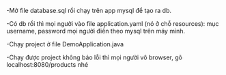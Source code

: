-Mở file database.sql rồi chạy trên app mysql để tạo ra db.

-Có db rồi thì mọi người vào file application.yaml (nó ở chỗ resources): mục username, password mọi người điền theo mysql trên máy mình.

-Chạy project ở file DemoApplication.java

-Chạy được project không báo lỗi thì mọi người vô browser, gõ localhost:8080/products nhé
